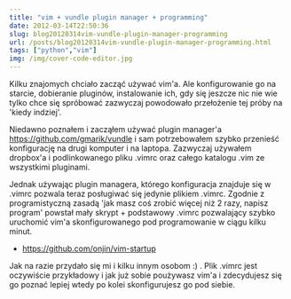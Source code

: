 ```yaml
---
title: "vim + vundle plugin manager + programming"
date: 2012-03-14T22:50:36
slug: blog20120314vim-vundle-plugin-manager-programming
url: /posts/blog20120314vim-vundle-plugin-manager-programming.html
tags: ["python","vim"]
img: /img/cover-code-editor.jpg
---
```


Kilku znajomych chciało zacząć używać vim'a. Ale konfigurowanie go na starcie, dobieranie pluginów, instalowanie ich, gdy się jeszcze nic nie wie tylko chce się spróbować zazwyczaj powodowało przełożenie tej próby na 'kiedy indziej'.

Niedawno poznałem i zacząłem używać plugin manager'a https://github.com/gmarik/vundle i sam potrzebowałem szybko przenieść konfigurację na drugi komputer i na laptopa. Zazwyczaj używałem dropbox'a i podlinkowanego pliku .vimrc oraz całego katalogu .vim ze wszystkimi pluginami.

Jednak używając plugin managera, którego konfiguracja znajduje się w .vimrc pozwala teraz posługiwać się jedynie plikiem .vimrc. Zgodnie z programistyczną zasadą 'jak masz coś zrobić więcej niż 2 razy, napisz program' powstał mały skrypt + podstawowy .vimrc pozwalający szybko uruchomić vim'a skonfigurowanego pod programowanie w ciągu kilku minut.

 * https://github.com/onjin/vim-startup

Jak na razie przydało się mi i kilku innym osobom :) . Plik .vimrc jest oczywiście przykładowy i jak już sobie poużywasz vim'a i zdecydujesz się go poznać lepiej wtedy po kolei skonfigurujesz go pod siebie.
